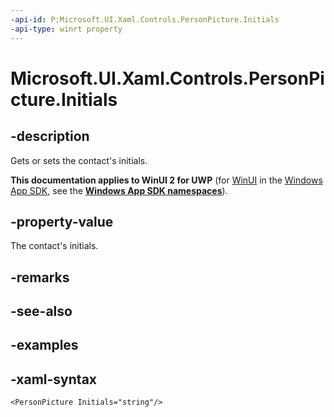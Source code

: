 ```yaml
---
-api-id: P:Microsoft.UI.Xaml.Controls.PersonPicture.Initials
-api-type: winrt property
---
```

<!-- Property syntax.
public string Initials { get;  set; }
-->

# Microsoft.UI.Xaml.Controls.PersonPicture.Initials


## -description

Gets or sets the contact's initials.


**This documentation applies to WinUI 2 for UWP** (for [WinUI](/windows/apps/winui/winui3/) in the [Windows App SDK](/windows/apps/windows-app-sdk/), see the **[Windows App SDK namespaces](/windows/windows-app-sdk/api/winrt/)**).

## -property-value

The contact's initials.


## -remarks


## -see-also


## -examples


## -xaml-syntax

```xaml
<PersonPicture Initials="string"/>
```


